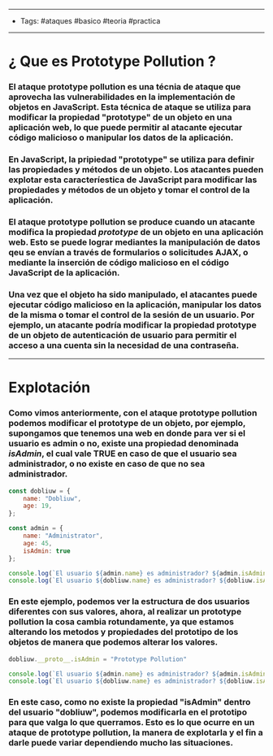 ----
- Tags: #ataques #basico #teoria #practica
----

# ¿ Que es **Prototype Pollution** ? 

### El ataque **prototype pollution** es una técnia de ataque que aprovecha las vulnerabilidades en la implementación de objetos en JavaScript. Esta técnica de ataque se utiliza para modificar la propiedad "**prototype**" de un objeto en una aplicación web, lo que puede permitir al atacante ejecutar código malicioso o manipular los datos de la aplicación. 

### En JavaScript, la pripiedad "**prototype**" se utiliza para definir las propiedades y métodos de un objeto. Los atacantes pueden explotar esta caracteríestica de JavaScript para modificar las propiedades y métodos de un objeto y tomar el control de la aplicación. 

### El ataque **prototype pollution** se produce cuando un atacante modifica la propiedad *prototype* de un objeto en una aplicación web. Esto se puede lograr mediantes la manipulación de datos qeu se envían a través de formularios o solicitudes AJAX, o mediante la inserción de código malicioso en el código JavaScript de la aplicación. 

### Una vez que el objeto ha sido manipulado, el atacantes puede ejecutar código malicioso en la aplicación, manipular los datos de la misma o tomar el control de la sesión de un usuario. Por ejemplo, un atacante podría modificar la propiedad **prototype** de un objeto de autenticación de usuario para permitir el acceso a una cuenta sin la necesidad de una contraseña. 

----

# Explotación 

### Como vimos anteriormente, con el ataque **prototype pollution** podemos modificar el **prototype** de un objeto, por ejemplo, supongamos que tenemos una web en donde para ver si el usuario es admin o no, existe una propiedad denominada *isAdmin*, el cual vale TRUE en caso de que el usuario sea administrador,  o no existe en caso de que no sea administrador. 

```javascript
const dobliuw = {
	name: "Dobliuw",
	age: 19,
};

const admin = {
	name: "Administrator",
	age: 45,
	isAdmin: true 
};

console.log(`El usuario ${admin.name} es administrador? ${admin.isAdmin}`); // El usuario Administrator es administrador? true.
console.log(`El usuario ${dobliuw.name} es administrador? ${dobliuw.isAdmin}`); // El usuario Dobliuw es administrador? undefined. 
```

### En este ejemplo, podemos ver la estructura de dos usuarios diferentes con sus valores, ahora, al realizar un **prototype pollution** la cosa cambia rotundamente, ya que estamos alterando los metodos y propiedades del prototipo de los objetos de manera que podemos alterar los valores. 

```javascript
dobliuw.__proto__.isAdmin = "Prototype Pollution"

console.log(`El usuario ${admin.name} es administrador? ${admin.isAdmin}`); // El usuario Administrator es administrador? true.
console.log(`El usuario ${dobliuw.name} es administrador? ${dobliuw.isAdmin}`); // El usuario Dobliuw es administrador? Prototype Pollution. 
```

### En este caso, como no existe la propiedad "isAdmin" dentro del usuario "dobliuw", podemos modificarla en el prototipo para que valga lo que querramos.  Esto es lo que ocurre en un ataque de **prototype pollution**, la manera de explotarla y el fin a darle puede variar dependiendo mucho las situaciones. 

